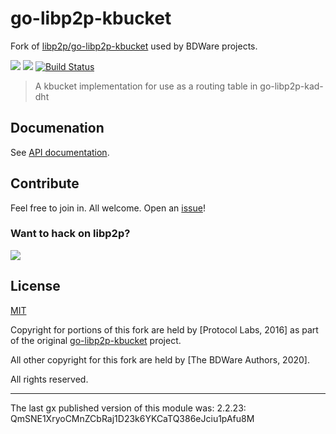 # go-libp2p-kbucket

Fork of [libp2p/go-libp2p-kbucket](https://github.com/libp2p/go-libp2p-kbucket) used by BDWare projects.

[![](https://img.shields.io/badge/made%20by-Protocol%20Labs-blue.svg?style=flat-square)](https://protocol.ai)
[![](https://img.shields.io/badge/project-BDWare-yellow.svg?style=flat-square)](http://github.com/bdware)
[![Build Status](https://travis-ci.com/BDWare/go-libp2p-kbucket.svg?branch=master)](https://travis-ci.com/BDWare/go-libp2p-kbucket)

> A kbucket implementation for use as a routing table in go-libp2p-kad-dht

## Documenation

See [API documentation](https://pkg.go.dev/github.com/bdware/go-libp2p-kbucket).

## Contribute

Feel free to join in. All welcome. Open an [issue](https://github.com/BDWare/go-libp2p-kbucket/issues)!

### Want to hack on libp2p?

[![](https://cdn.rawgit.com/libp2p/community/master/img/contribute.gif)](https://github.com/libp2p/community/blob/master/CONTRIBUTE.md)

## License

[MIT](LICENSE)

Copyright for portions of this fork are held by [Protocol Labs, 2016] as part of the original [go-libp2p-kbucket](https://github.com/libp2p/go-libp2p-kbucket) project.

All other copyright for this fork are held by [The BDWare Authors, 2020].

All rights reserved.

---

The last gx published version of this module was: 2.2.23: QmSNE1XryoCMnZCbRaj1D23k6YKCaTQ386eJciu1pAfu8M
